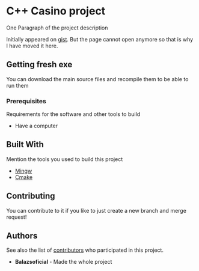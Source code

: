 
# C++ Casino project

One Paragraph of the project description

Initially appeared on
[gist](https://gist.github.com/PurpleBooth/109311bb0361f32d87a2). But the page cannot open anymore so that is why I have moved it here.

## Getting fresh exe

You can download the main source files and recompile them to be able to run them
### Prerequisites

Requirements for the software and other tools to build
- Have a computer

## Built With

Mention the tools you used to build this project

- [Mingw](https://www.mingw-w64.org)
- [Cmake](https://cmake.org)


## Contributing

You can contribute to it if you like to just create a new branch and merge request!
## Authors

See also the list of
[contributors](https://github.com/PurpleBooth/a-good-readme-template/contributors)
who participated in this project.

- **Balazsoficial** - Made the whole project

